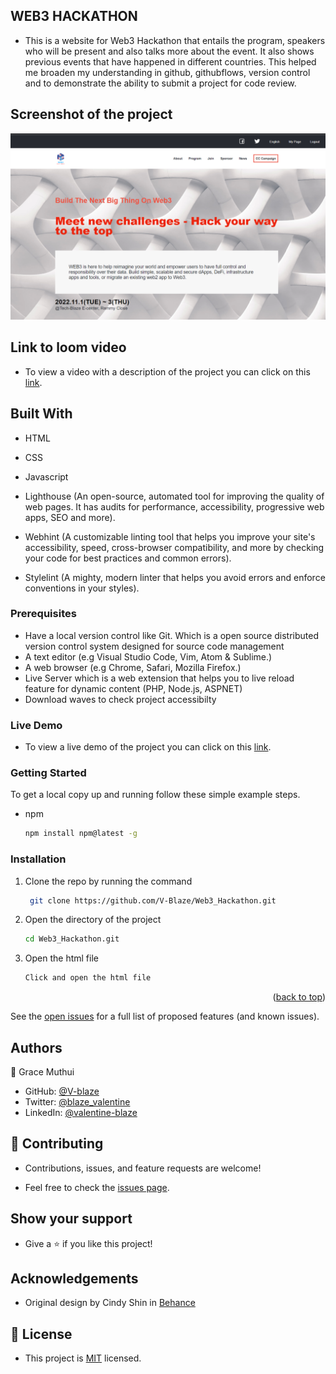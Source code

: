 ## WEB3 HACKATHON

- This is a website for Web3 Hackathon that entails the program, speakers who will be present and also talks more about the event. It also shows previous events that have happened in different countries. This helped me broaden my understanding in github, githubflows, version control and to demonstrate the ability to submit a project for code review.
## Screenshot of the project

<img src="./assets/images/web3-hackathon-project-screenshot.png">

## Link to loom video

- To view a video with a description of the project you can click on this [link](https://www.loom.com/share/b7948a3e23e64e81a8f0b631c0484b4b).

## Built With

- HTML

- CSS

- Javascript 

- Lighthouse (An open-source, automated tool for improving the quality of web pages. It has audits for performance, accessibility, progressive web apps, SEO and more).

- Webhint (A customizable linting tool that helps you improve your site's accessibility, speed, cross-browser compatibility, and more by checking your code for best     practices and common errors).

- Stylelint (A mighty, modern linter that helps you avoid errors and enforce conventions in your styles).

### Prerequisites

- Have a local version control like Git. Which is a open source distributed version control system designed for source code management
- A text editor (e.g Visual Studio Code, Vim, Atom & Sublime.)
- A web browser (e.g Chrome, Safari, Mozilla Firefox.)
- Live Server which is a web extension that helps you to live reload feature for dynamic content (PHP, Node.js, ASPNET)
- Download waves to check project accessibilty

### Live Demo

- To view a live demo of the project you can click on this [link]( https://v-blaze.github.io/Web3_Hackathon/).

### Getting Started

To get a local copy up and running follow these simple example steps.

- npm
  ```sh
  npm install npm@latest -g
  ```

### Installation

1. Clone the repo by running the command
   ```sh
    git clone https://github.com/V-Blaze/Web3_Hackathon.git
   ```
2. Open the directory of the project
   ```sh
   cd Web3_Hackathon.git
   ```
3. Open the html file
   ```sh
   Click and open the html file

<p align="right">(<a href="#top">back to top</a>)</p>

See the [open issues](#) for a full list of proposed features (and known issues).

## Authors

👤 Grace Muthui

- GitHub: [@V-blaze](https://github.com/V-Blaze)
- Twitter: [@blaze_valentine](https://twitter.com/blaze_valentine)
- LinkedIn: [@valentine-blaze](https://www.linkedin.com/in/valentine-blaze/)

## 🤝 Contributing

- Contributions, issues, and feature requests are welcome!

- Feel free to check the [issues page](https://github.com/Graycemuthui/Conference-Page/issues).

## Show your support

- Give a ⭐️ if you like this project!

## Acknowledgements

- Original design by Cindy Shin in [Behance](https://www.behance.net/gallery/29845175/CC-Global-Summit-2015)

## 📝 License

- This project is [MIT](https://github.com/Graycemuthui/Conference-Page/blob/main/LICENSE.md) licensed.
